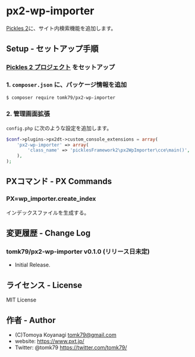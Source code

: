 # px2-wp-importer

[Pickles 2](https://pickles2.com/)に、サイト内検索機能を追加します。

## Setup - セットアップ手順

### [Pickles 2 プロジェクト](https://pickles2.com/) をセットアップ

### 1. `composer.json` に、パッケージ情報を追加

```bash
$ composer require tomk79/px2-wp-importer
```

### 2. 管理画面拡張

`config.php` に次のような設定を追加します。

```php
$conf->plugins->px2dt->custom_console_extensions = array(
    'px2-wp-importer' => array(
        'class_name' => 'picklesFramework2\px2WpImporter\cce\main()',
    ),
);
```


## PXコマンド - PX Commands

### PX=wp_importer.create_index

インデックスファイルを生成する。


## 変更履歴 - Change Log

### tomk79/px2-wp-importer v0.1.0 (リリース日未定)

- Initial Release.


## ライセンス - License

MIT License


## 作者 - Author

- (C)Tomoya Koyanagi <tomk79@gmail.com>
- website: <https://www.pxt.jp/>
- Twitter: @tomk79 <https://twitter.com/tomk79/>
